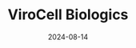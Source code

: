 ---  
layout: startup_page  
title: "ViroCell Biologics"  
id: "virocell.com"  
permalink: "/virocellbiologicsvirocell.com08142024/"  
website: "https://virocell.com"  
funding_round: "Convertible Note"  
funding_amount: ""  
investors: "First Light Asset Management LLC, Sartorius Stedim Biotech S.A., Dorset Opportunity Fund LP"  
about: "ViroCell Biologics is a contract development and manufacturing organization (CDMO) specializing in GMP viral vector manufacturing for clinical trials in cell and gene therapy. They offer a full range of pre-clinical and clinical viral vector services to accelerate the clinical development of novel CGTs, focusing on lentivirus and gamma-retrovirus vectors. ViroCell aims to be the partner of choice for companies developing cell and gene therapies."  
markets: "Cell and Gene Therapy, Biotechnology, CDMO"  
hq: "London, England, United Kingdom"  
founded_year: "2020"  
linkedin: "https://uk.linkedin.com/company/virocell-biologics"  
twitter: ""  
instagram: ""  
facebook: ""  
crunchbase: "https://www.crunchbase.com/organization/virocell-biologics"  
pitchbook: "https://pitchbook.com/profiles/company/464247-82"  

date_display: "14-Aug-2024"  
date: "2024-08-14"

# SEO Optimization  
meta_title: "ViroCell Biologics - Convertible Note"  
meta_description: "ViroCell Biologics, ViroCell Biologics is a contract development and manufacturing organization (CDMO) specializing in GMP viral vector manufacturing for clinical trials ..."  
meta_keywords: "ViroCell Biologics, Cell and Gene Therapy, Biotechnology, CDMO, Convertible Note funding"  
canonical_url: "https://startup.projectstartups.com/virocellbiologicsvirocell.com08142024/"  
---
